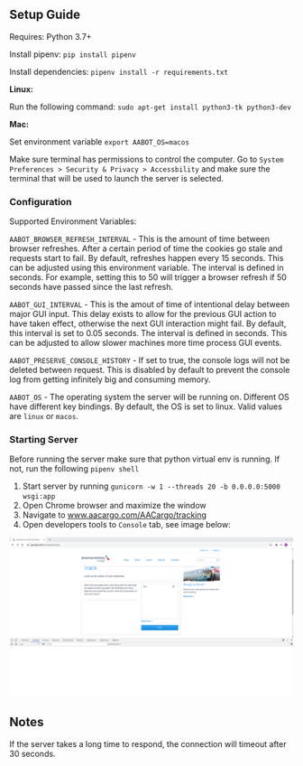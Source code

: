 ## Setup Guide ##

Requires: Python 3.7+

Install pipenv: `pip install pipenv`

Install dependencies: `pipenv install -r requirements.txt`

**Linux:**

Run the following command: `sudo apt-get install python3-tk python3-dev`

**Mac:**

Set environment variable `export AABOT_OS=macos`

Make sure terminal has permissions to control the computer. Go to `System Preferences > Security & Privacy > Accessbility`
and make sure the terminal that will be used to launch the server is selected.

### Configuration ###

Supported Environment Variables:

`AABOT_BROWSER_REFRESH_INTERVAL` - This is the amount of time between browser refreshes. After a certain period
of time the cookies go stale and requests start to fail. By default, refreshes happen every 15 seconds. This
can be adjusted using this environment variable. The interval is defined in seconds. For example, setting this
to 50 will trigger a browser refresh if 50 seconds have passed since the last refresh.

`AABOT_GUI_INTERVAL` - This is the amout of time of intentional delay between major GUI input. This delay exists
to allow for the previous GUI action to have taken effect, otherwise the next GUI interaction might fail. By default,
this interval is set to 0.05 seconds. The interval is defined in seconds. This can be adjusted to allow slower
machines more time process GUI events.

`AABOT_PRESERVE_CONSOLE_HISTORY` - If set to true, the console logs will not be deleted between request. This is
disabled by default to prevent the console log from getting infinitely big and consuming memory.

`AABOT_OS` - The operating system the server will be running on. Different OS have different key bindings. By default,
the OS is set to linux. Valid values are `linux` or `macos`.

### Starting Server ###

Before running the server make sure that python virtual env is running. If not, run the following `pipenv shell`

1. Start server by running `gunicorn -w 1 --threads 20 -b 0.0.0.0:5000 wsgi:app`
2. Open Chrome browser and maximize the window
3. Navigate to www.aacargo.com/AACargo/tracking
4. Open developers tools to `Console` tab, see image below:

![](docs/BrowserWindow.png)

## Notes ##

If the server takes a long time to respond, the connection will timeout after 30 seconds.
